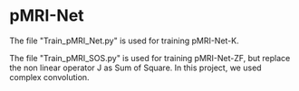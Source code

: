 # pMRI-Net

The file "Train_pMRI_Net.py" is used for training pMRI-Net-K.


The file "Train_pMRI_SOS.py" is used for training pMRI-Net-ZF, but replace the non linear operator J as Sum of Square. In this project, we used complex convolution.
